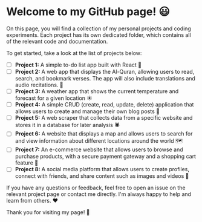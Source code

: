 # Welcome to my GitHub page! :smiley:

On this page, you will find a collection of my personal projects and coding experiments. Each project has its own dedicated folder, which contains all of the relevant code and documentation.

To get started, take a look at the list of projects below:

- [ ] **Project 1:** A simple to-do list app built with React :pencil:
- [ ] **Project 2:** A web app that displays the Al-Quran, allowing users to read, search, and bookmark verses. The app will also include translations and audio recitations. :book:
- [ ] **Project 3:** A weather app that shows the current temperature and forecast for a given location :sunny:
- [ ] **Project 4:** A simple CRUD (create, read, update, delete) application that allows users to create and manage their own blog posts 📝
- [ ] **Project 5:** A web scraper that collects data from a specific website and stores it in a database for later analysis 🕷️
- [ ] **Project 6:** A website that displays a map and allows users to search for and view information about different locations around the world 🗺️
- [ ] **Project 7:** An e-commerce website that allows users to browse and purchase products, with a secure payment gateway and a shopping cart feature 🛒
- [ ] **Project 8:** A social media platform that allows users to create profiles, connect with friends, and share content such as images and videos 📱

If you have any questions or feedback, feel free to open an issue on the relevant project page or contact me directly. I'm always happy to help and learn from others. :heart:

Thank you for visiting my page! :wave:
